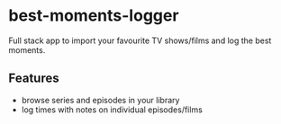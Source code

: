 # best-moments-logger

Full stack app to import your favourite TV shows/films and log the best moments.

## Features

- browse series and episodes in your library
- log times with notes on individual episodes/films